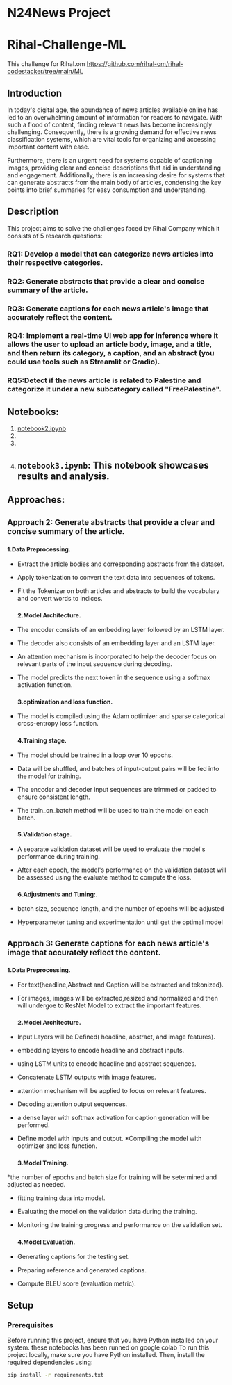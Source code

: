 
# N24News Project 

# Rihal-Challenge-ML
This challenge for Rihal.om
https://github.com/rihal-om/rihal-codestacker/tree/main/ML

## Introduction
In today's digital age, the abundance of news articles available online has led to an overwhelming amount of information for readers to navigate. With such a flood of content, finding relevant news has become increasingly challenging. Consequently, there is a growing demand for effective news classification systems, which are vital tools for organizing and accessing important content with ease.

Furthermore, there is an urgent need for systems capable of captioning images, providing clear and concise descriptions that aid in understanding and engagement. Additionally, there is an increasing desire for systems that can generate abstracts from the main body of articles, condensing the key points into brief summaries for easy consumption and understanding.



## Description

This project aims to solve the challenges faced by Rihal Company which it consists of 5 research questions:
### RQ1: Develop a model that can categorize news articles into their respective categories.
### RQ2: Generate abstracts that provide a clear and concise summary of the article.
### RQ3: Generate captions for each news article's image that accurately reflect the content.
### RQ4: Implement a real-time UI web app for inference where it allows the user to upload an article body, image, and a title, and then return its category, a caption, and an abstract (you could use tools such as Streamlit or Gradio).
### RQ5:Detect if the news article is related to Palestine and categorize it under a new subcategory called "FreePalestine".

## Notebooks:
1. [notebook2.ipynb](https://colab.research.google.com/drive/1_CUOKjuVvRKgrmlJEI2wVn-L9bon8s4b#scrollTo=Bq42J4w6CIuS)
2. 
3. 
4. `notebook3.ipynb`: This notebook showcases results and analysis.
   ----------------------------------------------------------------------------------------------------------------------------------------------
   
## Approaches:

## <small>Approach 2: Generate abstracts that provide a clear and concise summary of the article.</small>

  ### <small>1.Data Preprocessing.</small>
* Extract the article bodies and corresponding abstracts from the dataset.
* Apply tokenization to convert the text data into sequences of tokens.
* Fit the Tokenizer on both articles and abstracts to build the vocabulary and convert words to indices.

   ### <small>2.Model Architecture.</small>
* The encoder consists of an embedding layer followed by an LSTM layer.
* The decoder also consists of an embedding layer and an LSTM layer.
* An attention mechanism is incorporated to help the decoder focus on relevant parts of the input sequence during decoding.
* The model predicts the next token in the sequence using a softmax activation function.

  ### <small>3.optimization and loss function.</small>
* The model is compiled using the Adam optimizer and sparse categorical cross-entropy loss function.

  ### <small>4.Training stage.</small>
* The model should be  trained in a loop over 10 epochs.
* Data will be shuffled, and batches of input-output pairs will be fed  into the model for training.
* The encoder and decoder input sequences are trimmed or padded to ensure consistent length.
* The train_on_batch method will be used to train the model on each batch.

  ### <small>5.Validation stage.</small>
* A separate validation dataset will be used to evaluate the model's performance during training.
* After each epoch, the model's performance on the validation dataset will be assessed using the evaluate method to compute the loss.

  ### <small>6.Adjustments and Tuning:.</small>
 * batch size, sequence length, and the number of epochs will be adjusted
 * Hyperparameter tuning and experimentation until get the optimal model

  

  ## <small>Approach 3: Generate captions for each news article's image that accurately reflect the content.</small>
  ### <small>1.Data Preprocessing.</small>
* For text(headline,Abstract and Caption will be extracted and tekonized).
* For images, images will be extracted,resized and normalized and then will undergoe to ResNet Model to extract the important features.

   ### <small>2.Model Architecture.</small>
* Input Layers will be Defined( headline, abstract, and image features).
* embedding layers to encode headline and abstract inputs.
* using LSTM units to encode headline and abstract sequences.
* Concatenate LSTM outputs with image features.
* attention mechanism will be applied  to focus on relevant features.
* Decoding attention output sequences.
* a dense layer with softmax activation for caption generation will be performed.
* Define model with inputs and output.
*Compiling  the model with optimizer and loss function.

  ### <small>3.Model Training.</small>
*the number of epochs and batch size for training will be setermined and adjusted as needed.
* fitting training data into model.
* Evaluating the model on the validation data during the training.
* Monitoring the training progress and performance on the validation set.

  ### <small>4.Model Evaluation.</small>
* Generating captions for the testing set.
* Preparing reference and generated captions.
* Compute BLEU score (evaluation metric).



  

## Setup

### Prerequisites

Before running this project, ensure that you have Python installed on your system.
these notebooks has been runned on google colab 
To run this project locally, make sure you have Python installed. Then, install the required dependencies using:

```bash
pip install -r requirements.txt

